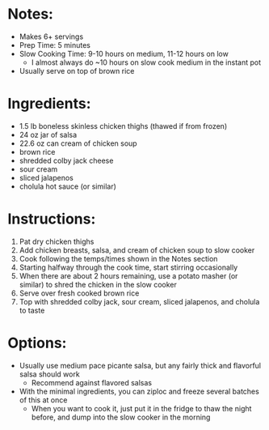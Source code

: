 # Notes: 
- Makes 6+ servings
- Prep Time: 5 minutes
- Slow Cooking Time: 9-10 hours on medium, 11-12 hours on low
  * I almost always do ~10 hours on slow cook medium in the instant pot
- Usually serve on top of brown rice

# Ingredients:
- 1.5 lb boneless skinless chicken thighs (thawed if from frozen)
- 24 oz jar of salsa
- 22.6 oz can cream of chicken soup
- brown rice
- shredded colby jack cheese
- sour cream
- sliced jalapenos
- cholula hot sauce (or similar)

# Instructions:
1. Pat dry chicken thighs
2. Add chicken breasts, salsa, and cream of chicken soup to slow cooker
3. Cook following the temps/times shown in the Notes section
4. Starting halfway through the cook time, start stirring occasionally
5. When there are about 2 hours remaining, use a potato masher (or similar) to shred the chicken in the slow cooker
6. Serve over fresh cooked brown rice
7. Top with shredded colby jack, sour cream, sliced jalapenos, and cholula to taste

# Options:
- Usually use medium pace picante salsa, but any fairly thick and flavorful salsa should work
  * Recommend against flavored salsas
- With the minimal ingredients, you can ziploc and freeze several batches of this at once
  * When you want to cook it, just put it in the fridge to thaw the night before, and dump into the slow cooker in the morning
